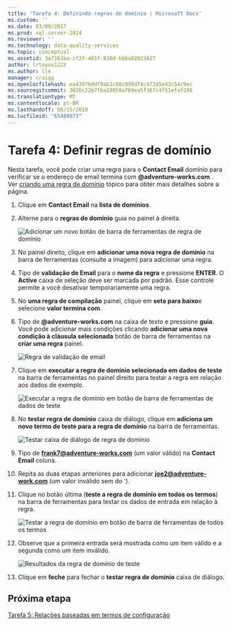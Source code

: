 ```yaml
---
title: 'Tarefa 4: Definindo regras de domínio | Microsoft Docs'
ms.custom: ''
ms.date: 03/09/2017
ms.prod: sql-server-2014
ms.reviewer: ''
ms.technology: data-quality-services
ms.topic: conceptual
ms.assetid: 3a7162ba-cf2f-481f-830d-bb6a02823827
author: lrtoyou1223
ms.author: lle
manager: craigg
ms.openlocfilehash: ea4397bddf9ab1c08c099df4c473a5e43c54c9ec
ms.sourcegitcommit: 3026c22b7fba19059a769ea5f367c4f51efaf286
ms.translationtype: MT
ms.contentlocale: pt-BR
ms.lasthandoff: 06/15/2019
ms.locfileid: "65489073"
---
```

# <a name="task-4-setting-domain-rules"></a>Tarefa 4: Definir regras de domínio
  Nesta tarefa, você pode criar uma regra para o **Contact Email** domínio para verificar se o endereço de email termina com **@adventure-works.com** . Ver [criando uma regra de domínio](https://msdn.microsoft.com/library/hh510397.aspx) tópico para obter mais detalhes sobre a página.  
  
1.  Clique em **Contact Email** na **lista de domínios**.  
  
2.  Alterne para o **regras de domínio** guia no painel à direita.  
  
     ![Adicionar um novo botão de barra de ferramentas de regra de domínio](../../2014/tutorials/media/et-settingdomainrules-01.jpg "adicionar um novo botão de barra de ferramentas de regra de domínio")  
  
3.  No painel direito, clique em **adicionar uma nova regra de domínio** na barra de ferramentas (consulte a imagem) para adicionar uma regra.  
  
4.  Tipo de **validação de Email** para o **nome da regra** e pressione **ENTER**. O **Active** caixa de seleção deve ser marcada por padrão. Esse controle permite a você desativar temporariamente uma regra.  
  
5.  No **uma regra de compilação** painel, clique em **seta para baixo**e selecione **valor termina com**.  
  
6.  Tipo de **@adventure-works.com** na caixa de texto e pressione **guia**. Você pode adicionar mais condições clicando **adicionar uma nova condição à cláusula selecionada** botão de barra de ferramentas na **criar uma regra** painel.  
  
     ![Regra de validação de email](../../2014/tutorials/media/et-settingdomainrules-02.jpg "regra de validação de Email")  
  
7.  Clique em **executar a regra de domínio selecionada em dados de teste** na barra de ferramentas no painel direito para testar a regra em relação aos dados de exemplo.  
  
     ![Executar a regra de domínio em botão de barra de ferramentas de dados de teste](../../2014/tutorials/media/et-settingdomainrules-03.jpg "executar a regra de domínio em botão de barra de ferramentas de dados de teste")  
  
8.  No **testar regra de domínio** caixa de diálogo, clique em **adiciona um novo termo de teste para a regra de domínio** na barra de ferramentas.  
  
     ![Testar caixa de diálogo de regra de domínio](../../2014/tutorials/media/et-settingdomainrules-04.jpg "testar caixa de diálogo de regra de domínio")  
  
9. Tipo de **frank7@adventure-works.com** (um valor válido) na **Contact Email** coluna.  
  
10. Repita as duas etapas anteriores para adicionar **joe2@adventure-work.com** (um valor inválido sem do ').  
  
11. Clique no botão última (**teste a regra de domínio em todos os termos**) na barra de ferramentas para testar os dados de entrada em relação à regra.  
  
     ![Testar a regra de domínio em botão de barra de ferramentas de todos os termos](../../2014/tutorials/media/et-settingdomainrules-05.jpg "a regra de domínio em botão de barra de ferramentas de todos os termos de teste")  
  
12. Observe que a primeira entrada será mostrada como um item válido e a segunda como um item inválido.  
  
     ![Resultados da regra de domínio de teste](../../2014/tutorials/media/et-settingdomainrules-06.jpg "resultados da regra de domínio de teste")  
  
13. Clique em **feche** para fechar o **testar regra de domínio** caixa de diálogo.  
  
## <a name="next-step"></a>Próxima etapa  
 [Tarefa 5: Relações baseadas em termos de configuração](../../2014/tutorials/task-5-setting-term-based-relationships.md)  
  
  
